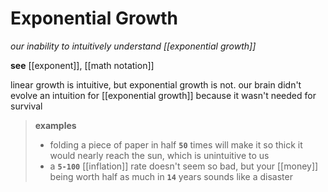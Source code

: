 # Exponential Growth

_our inability to intuitively understand [[exponential growth]]_

**see** [[exponent]], [[math notation]]

linear growth is intuitive, but exponential growth is not. our brain didn't evolve an intuition for [[exponential growth]] because it wasn't needed for survival

> **examples**
>
> - folding a piece of paper in half **`50`** times will make it so thick it would nearly reach the sun, which is unintuitive to us
> - a **`5-100`** [[inflation]] rate doesn't seem so bad, but your [[money]] being worth half as much in **`14`** years sounds like a disaster
